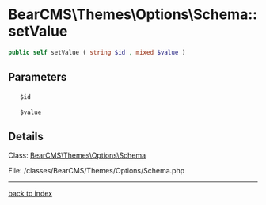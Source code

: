 # BearCMS\Themes\Options\Schema::setValue

```php
public self setValue ( string $id , mixed $value )
```

## Parameters

&nbsp;&nbsp;&nbsp;&nbsp;&nbsp;&nbsp;`$id`

&nbsp;&nbsp;&nbsp;&nbsp;&nbsp;&nbsp;`$value`

## Details

Class: [BearCMS\Themes\Options\Schema](bearcms.themes.options.schema.class.md)

File: /classes/BearCMS/Themes/Options/Schema.php

---

[back to index](index.md)

